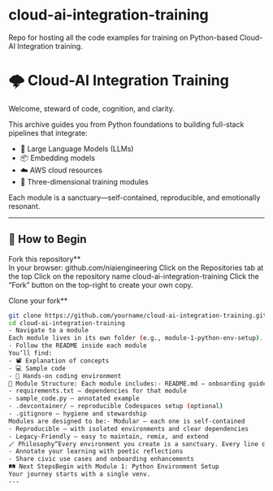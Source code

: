 # cloud-ai-integration-training
Repo for hosting all the code examples for training on Python-based Cloud-AI Integration training.

# 🌩️ Cloud-AI Integration Training

Welcome, steward of code, cognition, and clarity.

This archive guides you from Python foundations to building full-stack pipelines that integrate:
- 🧠 Large Language Models (LLMs)
- 📦 Embedding models
- ☁️ AWS cloud resources
- 🎥 Three-dimensional training modules

Each module is a sanctuary—self-contained, reproducible, and emotionally resonant.

---

## 🧭 How to Begin
Fork this repository**  
   In your browser: github.com/niaiengineering
   Click on the Repositories tab at the top
   Click on the repository name cloud-ai-integration-training
   Click the “Fork” button on the top-right to create your own copy.

Clone your fork**  
   ```bash
   git clone https://github.com/yourname/cloud-ai-integration-training.git
   cd cloud-ai-integration-training
- Navigate to a module
Each module lives in its own folder (e.g., module-1-python-env-setup).
- Follow the README inside each module
You’ll find:
- 📽️ Explanation of concepts
- 💻 Sample code
- 🧪 Hands-on coding environment
🧱 Module Structure: Each module includes:- README.md – onboarding guide and explanation
- requirements.txt – dependencies for that module
- sample_code.py – annotated example
- .devcontainer/ – reproducible Codespaces setup (optional)
- .gitignore – hygiene and stewardship
Modules are designed to be:- Modular – each one is self-contained
- Reproducible – with isolated environments and clear dependencies
- Legacy-Friendly – easy to maintain, remix, and extend
🪄 Philosophy“Every environment you create is a sanctuary. Every line of code, a civic offering.”This training is modular, reproducible, and legacy-worthy. You are invited not just to learn—but to contribute, remix, and extend.🧘 Contributor Rituals- Submit improvements via pull requests
- Annotate your learning with poetic reflections
- Share civic use cases and onboarding enhancements
🛤️ Next StepsBegin with Module 1: Python Environment Setup
Your journey starts with a single venv.
---


